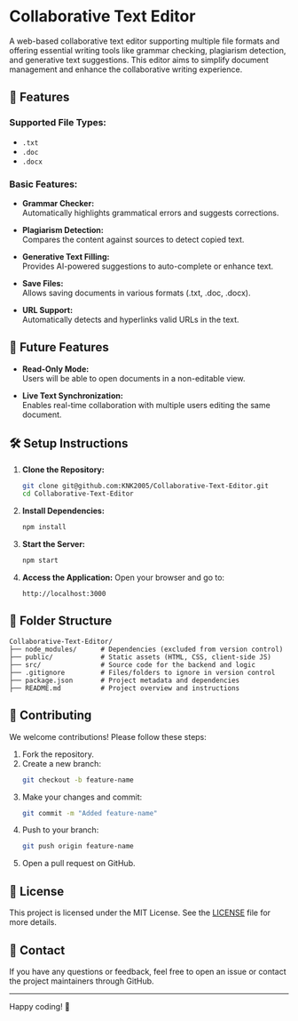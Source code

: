 
# Collaborative Text Editor

A web-based collaborative text editor supporting multiple file formats and offering essential writing tools like grammar checking, plagiarism detection, and generative text suggestions. This editor aims to simplify document management and enhance the collaborative writing experience.

## 🚀 Features

### Supported File Types:
- `.txt`
- `.doc`
- `.docx`

### Basic Features:
- **Grammar Checker:**  
  Automatically highlights grammatical errors and suggests corrections.

- **Plagiarism Detection:**  
  Compares the content against sources to detect copied text.

- **Generative Text Filling:**  
  Provides AI-powered suggestions to auto-complete or enhance text.

- **Save Files:**  
  Allows saving documents in various formats (.txt, .doc, .docx).

- **URL Support:**  
  Automatically detects and hyperlinks valid URLs in the text.

## 🔮 Future Features
- **Read-Only Mode:**  
  Users will be able to open documents in a non-editable view.

- **Live Text Synchronization:**  
  Enables real-time collaboration with multiple users editing the same document.

## 🛠️ Setup Instructions

1. **Clone the Repository:**
   ```bash
   git clone git@github.com:KNK2005/Collaborative-Text-Editor.git
   cd Collaborative-Text-Editor
   ```

2. **Install Dependencies:**
   ```bash
   npm install
   ```

3. **Start the Server:**
   ```bash
   npm start
   ```

4. **Access the Application:**
   Open your browser and go to:
   ```
   http://localhost:3000
   ```

## 📂 Folder Structure
```
Collaborative-Text-Editor/
├── node_modules/      # Dependencies (excluded from version control)
├── public/            # Static assets (HTML, CSS, client-side JS)
├── src/               # Source code for the backend and logic
├── .gitignore         # Files/folders to ignore in version control
├── package.json       # Project metadata and dependencies
├── README.md          # Project overview and instructions
```

## 🤝 Contributing

We welcome contributions! Please follow these steps:

1. Fork the repository.
2. Create a new branch:  
   ```bash
   git checkout -b feature-name
   ```
3. Make your changes and commit:  
   ```bash
   git commit -m "Added feature-name"
   ```
4. Push to your branch:  
   ```bash
   git push origin feature-name
   ```
5. Open a pull request on GitHub.

## 📄 License

This project is licensed under the MIT License. See the [LICENSE](LICENSE) file for more details.

## 📧 Contact

If you have any questions or feedback, feel free to open an issue or contact the project maintainers through GitHub.

---

Happy coding! 🚀
